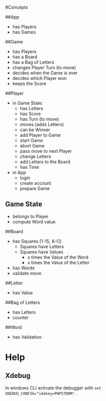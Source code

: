 #Concepts

##App
* has Players
* has Games

##Game
* has Players
* has a Board
* has a Bag of Letters
* changes Player Turn (to move)
* decides when the Game is over
* decides which Player won
* keeps the Score

##Player
* in Game State:
    * has Letters
    * has Score
    * has Turn (to move)
    * moves (adds Letters)
    * can be Winner
    * add Player to Game
    * start Game
    * abort Game
    * pass move to next Player
    * change Letters
    * add Letters to the Board
    * has Time
* in App
    * login
    * create account
    * prepare Game

## Game State
* belongs to Player 
* compute Word value

##Board
* has Squares [1-15, A-O]
    * Squares have Letters
    * Squares have Values
        * x times the Value of the Word
        * x times the Value of the Letter
* has Words
* validate move

##Letter
* has Value

##Bag of Letters
* has Letters
* counter

##Word
* has Validation

# Help

## Xdebug
In windows CLI activate the debugger with `set XDEBUG_CONFIG="idekey=PHPSTORM"`.